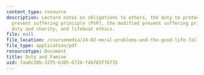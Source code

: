 ```yaml
---
content_type: resource
description: Lecture notes on obligations to others, the duty to protect others, the
  prevent suffering principle (PSP), the modified prevent suffering principle (MPSP),
  duty and charity, and lifeboat ethics.
file: null
file_location: /coursemedia/24-02-moral-problems-and-the-good-life-fall-2008/faa0c20b32756305672bf4bf83ff6735_lec_13.pdf
file_type: application/pdf
resourcetype: Document
title: Duty and Famine
uid: faa0c20b-3275-6305-672b-f4bf83ff6735
---
```

